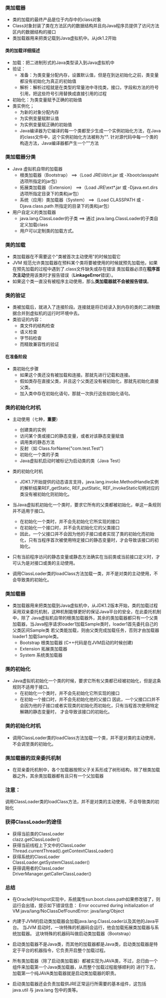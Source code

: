 ### 类加载器
* 类的加载的最终产品是位于内存中的class对象
* Class对象封装了类在方法区内的数据结构并且向Java程序员提供了访问方法区内的数据结构的接口
* 类加载器用来把类记载到Java虚拟机中。从jdk1.2开始

#### 类的加载详细描述
* 加载：把二进制形式的Java类型读入到Java虚拟机中
* 验证：
  * 准备：为类变量分配内存，设置默认值，但是在到达初始化之前，类变量都没有初始化为真正的初始值
  * 解析：解析过程就是在类型的常量池中寻找类，接口，字段和方法的符号引用，把这些符号引用替换成直接引用的过程  
* 初始化：为类变量赋予正确的初始值
* 类实例化；
  * 为新的对象分配内存
  * 为实例变量赋默认值
  * 为实例变量赋正确的初始值
  * Java编译器为它编译的每一个类都至少生成一个实例初始化方法，在Java的class文件中，这个实例初始化方法被称为"<init>".
针对源代码中每一个类的构造方法，Java编译器都产生一个"<init>"方法

### 类加载器分类
* Java 虚拟机自带的加载器
  * 根类加载器（Bootstrap）       ==>（Load JRE\lib\rt.jar 或 -Xbootclasspaht 选项所指定的jar包）
  * 拓展类加载器（Extension）     ==>（Load JRE\ext\*.jar 或 -Djava.ext.dirs 选项所指定目录下的类和jar包）
  * 系统（应用）类加载器（System） ==>（Load CLASSPATH 或 -Djava.class.path 所指定的目录下的类和jar包）
* 用户自定义的类加载器
  * java.lang.ClassLoader的子类  ==> 通过 java.lang.ClassLoader的子类自定义加载class
  * 用户可以定制类的加载方式。
  
### 类的加载
* 类加载器在不需要这个"类被首次主动使用"的时候加载它
* JVM 规范允许类加载器在预料某个类将要被使用的时候就预先加载他，如果在预先加载的过程中遇到了.class文件缺失或存在错误
类加载器必须在**程序首次主动**使用该类时才报告错误（**LinkageError**错误）。
* 如果这个类一直没有被程序主动使用，那么**类加载器就不会被报告错误**。

### 类的验证
* 类被加载后，就进入了连接阶段。连接就是将已经读入到内存的类的二进制数据合并到虚拟机的运行时环境中去。
* 类验证的内容：
  * 类文件的结构检查
  * 语义检查
  * 字节码检查
  * 而精致兼容性的验证
  
#### 在准备阶段
* 类初始化步骤
  * 如果这个类还没有被加载和连接。那就先进行记载和连接。
  * 假如类存在直接父类，并且这个父类还没有被初始化，那就先初始化直接父类。
  * 加入类中存在初始化语句，那就一次执行这些初始化语句。
 
### 类的初始化时机
* 主动使用（七种，**重要**）
  * 创建类的实例
  * 访问某个类或接口的静态变量，或者对该静态变量赋值
  * 调用类的静态方法
  * 反射（如 Class.forName("com.test.Test")
  * 初始化一个类的子类
  * Java虚拟机启动时被标记为启动类的类（Java Test）
* 类的初始化时机
  * JDK1.7开始提供的动态语言支持，java.lang.invoke.MethodHandle实例的解析结果REF_getStatic, REF_putStatic,
REF_invokeStatic句柄对应的类没有被初始化则初始化。
* 当Java虚拟机初始化一个类时，要求它所有的父类都被初始化，单这一条规则并不适用于接口。
  * 在初始化一个类时，并不会先初始化它所实现的接口
  * 在初始化一个接口时，并不会先初始化它的父类接口
  * 因此，一个父接口并不会因为他的子接口或者实现了类的初始化而初始化，只有当程序首次被使用特定接口的静态变量时，才会导致该接口的初始化。

* 只有当前程序访问的静态变量或静态方法确实在当前类或当前接口定义时，才可认为是对接口或类的主动使用。

* 调用ClassLoader类的loadClass方法加载一类，并不是对类的主动使用，不会导致类的初始化。

### 类加载器
* 类加载器用来把类加载到Java虚拟机中，从JDK1.2版本开始，类的加载过程采用双亲委托机制，这种机制能够更好的保证Java平台的安全，在此委托机制中，除了
Java虚拟机自带的根类加载器外，其余的类加载器都只有一个父类加载器，当Java程序请求loader1加载Sample类时，loader1首先委托自己的父类区间Sample类
若父类能加载，则由父类完成加载任务，否则才由加载器loader1 加载Sample类。
  * Bootstrap 根类加载器 (C++代码是在JVM启动的时候创建)
  * Extension 拓展类加载器
  * System 系统类加载器

### 类的初始化
* Java虚拟机初始化一个类的时候，要求它所有父类都已经被初始化，但是这条规则不适用于接口。
  * 在初始化一个类时，并不会先初始化它所实现的接口
  * 在初始一个接口时，并不会先初始化他的父接口
因此，一个父接口口并不会因为他的子接口或者实现类的初始化而初始化，只有当程首次使用特定解耦的静态变量时，
才会导致该接口的初始化。

### 类的初始化时机
* 调用ClassLoader类的loadClass方法加载一个类，并不是对类的主动使用，不会调至类的初始化。

### 类加载器的双亲委托机制
* 在双亲委托机制中，各个加载器按照父子关系形成了树形结构，除了根类加载器之外，其余类加载器都有且只有一个父加载器



### 注意：
  调用ClassLoader类的loadClass方法，并不是对类的主动使用，不会导致类的初始化
  
  
### 获得ClassLoader的途径
  * 获得当前类的ClassLoader  
    clazz.getClassLoader()
  * 获得当前线程上下文中的ClassLoader  
    Thread.currentThread().getContextClassLoader()
  * 获得系统的ClassLoader  
    ClassLoader.getSystemClassLoader() 
  * 获得调用者的ClassLoader  
    DriverManager.getCallerClassLoader()  
    
    
### 总结 
* 在Oracle的Hotspot实现中，系统属性sun.boot.class.path如果修改错了，则运行会出错，提示如下错误信息：
    Error occurred during initialization of VM 
    java/lang/NoClassDefFoundError: java/lang/Object 

* 内建于JVM的启动类加载器会加载java.lang.ClassLoader以及其他的Java平台。
当JVM 启动时，一块特殊的机器码会运行，他会加载拓展类加载器与系统加载器。
这块特殊的机器码叫做启动类加载器（Bootstrap）

* 启动类加载器不是Java类，而其他的加载器都是Java类，启动类加载器是特定于平台的机器指令，它负责开启整个加载过程。

* 所有类加载器（除了启动类加载器）都被实现为JAVA类，不过，总归由一个组件来加载第一个Java类加载器，从而整个加载过程能够顺利的
进行下去，加载第一个纯JAVA类加载器就是启动类加载器的职责。

* 启动类加载器还会负责加载供JRE正常运行所需要的基本组件，这包括java.util 与 java.lang 包中的类等。